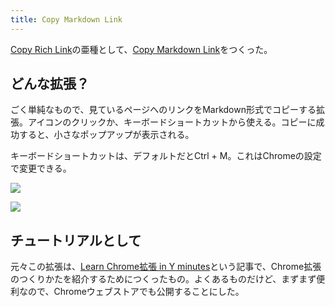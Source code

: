 ```yaml
---
title: Copy Markdown Link
---
```

[Copy Rich Link](https://chrome.google.com/webstore/detail/copy-rich-link/hikiamlgpdcabppakpmemaofmkgknpea)の亜種として、[Copy Markdown Link](https://chrome.google.com/webstore/detail/copy-markdown-link/gkceaaphhbeanfciglgpffnncfpipjpa)をつくった。

どんな拡張？
------

ごく単純なもので、見ているページへのリンクをMarkdown形式でコピーする拡張。アイコンのクリックか、キーボードショートカットから使える。コピーに成功すると、小さなポップアップが表示される。

キーボードショートカットは、デフォルトだとCtrl + M。これはChromeの設定で変更できる。

![](https://lh3.googleusercontent.com/9xiP6Hz4NRINFDnFPdgw5IsYUzMRtxnTWcL-jRmyxiduyhjctAT8XAk0KR52Rlwgu6DVeMb1UJtj_hzvW1XbpvLHHTxmVxbyKV8i-IQlxQ6KBD6oCqFP87ECKkgvGLUFSPQOA4_sXIjTkKLylpEPjmyFPeblhqtfloQ2oIXgeR8zInhX852zkLu0AfwH)

![](https://lh6.googleusercontent.com/JoS3tUhHsnH-CQH-VD9Zj4M30EkoS9-E-j3PeGuj8914Eu291jpS7MU0aj_K0KiN7Qmi0-XpnvkOMfhMEecs_lPy2MgRm78Gu1bY8bjqMgbR7qvCZj3X90G8N5FAT73x8CwADEJfOHO2oWlUfTpIZJK2-7Ryk-xVSHDqoGMTz2qEflBg0zQ44OrIW4Pq)

チュートリアルとして
----------

元々この拡張は、[Learn Chrome拡張 in Y minutes](https://r7kamura.com/articles/2022-05-18-learn-chrome-extention-in-y-minutes)という記事で、Chrome拡張のつくりかたを紹介するためにつくったもの。よくあるものだけど、まずまず便利なので、Chromeウェブストアでも公開することにした。
